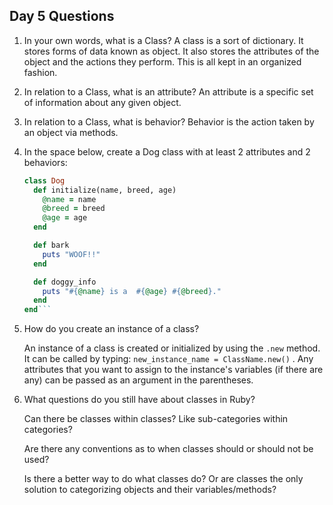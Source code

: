 ## Day 5 Questions
1. In your own words, what is a Class?
    A class is a sort of dictionary. It stores forms
    of data known as object. It also stores the attributes
    of the object and the actions they perform.
    This is all kept in an organized fashion.

1. In relation to a Class, what is an attribute?
    An attribute is a specific set of information about
    any given object.

1. In relation to a Class, what is behavior?
    Behavior is the action taken by an object via methods.

1. In the space below, create a Dog class with at least 2 attributes and 2 behaviors:

    ```Ruby
    class Dog
      def initialize(name, breed, age)
        @name = name
        @breed = breed
        @age = age
      end

      def bark
        puts "WOOF!!"
      end

      def doggy_info
        puts "#{@name} is a  #{@age} #{@breed}."
      end
    end```

1. How do you create an instance of a class?

    An instance of a class is created or initialized by using the `.new` method. It can be called by typing: `new_instance_name = ClassName.new()` . Any attributes that you want to assign to the instance's variables (if there are any) can be passed as an argument in the parentheses.

1. What questions do you still have about classes in Ruby?

    Can there be classes within classes? Like sub-categories within categories?

    Are there any conventions as to when classes should or should not be used?

    Is there a better way to do what classes do? Or are classes the only solution to categorizing objects and their variables/methods?
